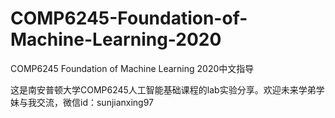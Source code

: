 # COMP6245-Foundation-of-Machine-Learning-2020
COMP6245 Foundation of Machine Learning 2020中文指导

这是南安普顿大学COMP6245人工智能基础课程的lab实验分享。欢迎未来学弟学妹与我交流，微信id：sunjianxing97
